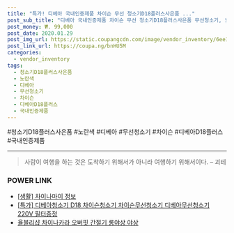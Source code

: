 ```yaml
--- 
title: "특가! 디베아 국내인증제품 차이슨 무선 청소기D18플러스사은품 ..." 
post_sub_title: "디베아 국내인증제품 차이슨 무선 청소기D18플러스사은품 무선청소기, 노란색, 디베아D18플러스" 
post_money: ₩. 99,000 
post_date: 2020.01.29 
post_img_url: https://static.coupangcdn.com/image/vendor_inventory/6ee1/629b2857bdb1d28a32bb1ce69b2296ca9f58712132240aa787835ca7c9c0.jpg 
post_link_url: https://coupa.ng/bnHU5M 
categories: 
  - vendor_inventory 
tags: 
  - 청소기D18플러스사은품 
  - 노란색 
  - 디베아 
  - 무선청소기 
  - 차이슨 
  - 디베아D18플러스 
  - 국내인증제품 
--- 
```

  #청소기D18플러스사은품 #노란색 #디베아 #무선청소기 #차이슨 #디베아D18플러스 #국내인증제품 
<hr> 

> 사람이 여행을 하는 것은 도착하기 위해서가 아니라 여행하기 위해서이다. – 괴테 


### POWER LINK

* <a href="https://blog.naver.com/sakai111/221760767536" target="_blank"> [생활] 차이나마이 정보 </a>
* <a href="https://blog.naver.com/an0733/221788962951" target="_blank">[특가] 디베아청소기 D18 차이슨청소기 차이슨무선청소기 디베아무선청소기 220V 필터증정</a>
* <a href="https://blog.naver.com/fasyy4321/221788869307" target="_blank">율블리샵 차이나카라 오버핏 간절기 롱야상 야상</a>
